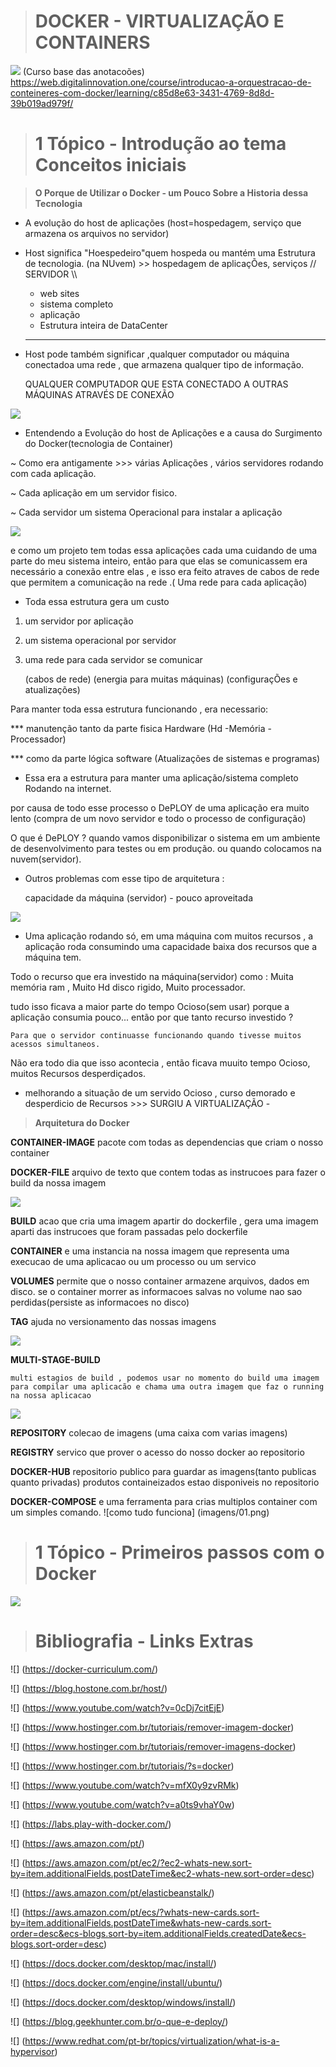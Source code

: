 ># DOCKER - VIRTUALIZAÇÃO E CONTAINERS
![](https://docker-curriculum.com/)
(Curso base das anotacoões)  https://web.digitalinnovation.one/course/introducao-a-orquestracao-de-conteineres-com-docker/learning/c85d8e63-3431-4769-8d8d-39b019ad979f/

># 1 Tópico - Introdução ao tema Conceitos iniciais

>**O Porque de Utilizar o Docker - um Pouco Sobre a Historia dessa Tecnologia** 
*  A evolução do host de aplicações (host=hospedagem, serviço que armazena os arquivos no servidor)  

* Host significa "Hoespedeiro"quem hospeda ou mantém uma Estrutura de tecnologia. (na NUvem)  >> hospedagem de aplicaçÕes, serviços // SERVIDOR \\\

    * web sites 
    * sistema completo
    * aplicação
    * Estrutura inteira de DataCenter
    ---

* Host pode também significar ,qualquer computador ou máquina conectadoa uma rede , que armazena qualquer tipo de informação.

    QUALQUER COMPUTADOR QUE ESTA CONECTADO A OUTRAS MÁQUINAS ATRAVÉS DE CONEXÃO

![](imagens/conceito00.png)

* Entendendo a Evolução do host de Aplicações e a causa do Surgimento do Docker(tecnologia de Container)

~ Como era antigamente >>> várias Aplicações , vários servidores rodando com cada aplicação. 

~ Cada aplicação em um servidor fisico.

~ Cada servidor um sistema Operacional para instalar a aplicação

![](imagens/conceito01.png)

e como um projeto tem todas essa aplicações cada uma cuidando de uma parte do meu sistema inteiro, então para que elas se comunicassem era necessário a conexão entre elas , e isso era feito atraves de cabos de rede que permitem a comunicação na rede .( Uma rede para cada aplicação)

* Toda essa estrutura gera um custo

1. um servidor por aplicação 
2. um sistema operacional por servidor
3. uma rede para cada servidor se comunicar
 
    (cabos de rede) 
    (energia para muitas máquinas) 
    (configuraçÕes e atualizações)

Para manter toda essa estrutura funcionando , era necessario:

*** manutenção tanto da parte fisica Hardware (Hd -Memória - Processador)

***    como da parte lógica software (Atualizações de sistemas e programas)

* Essa era a estrutura para manter uma aplicação/sistema completo Rodando na internet.

por causa de todo esse processo o DePLOY de uma aplicação era muito lento (compra de um novo servidor e todo o processo de configuração)

O que é DePLOY ? quando vamos disponibilizar o sistema em um ambiente de desenvolvimento para testes ou em produção. ou quando colocamos na nuvem(servidor).

* Outros problemas com esse tipo de arquitetura : 

    capacidade da máquina (servidor) - pouco aproveitada
    
![](imagens/conceito02.png)

* Uma aplicação rodando só, em uma máquina com muitos recursos , a aplicação roda consumindo uma capacidade baixa dos recursos que a máquina tem.

Todo o recurso que era investido na máquina(servidor) como : Muita memória ram , Muito Hd disco rigido, Muito processador.

tudo isso ficava a maior parte do tempo Ocioso(sem usar) porque a aplicação consumia pouco... então por que tanto recurso investido ?

    Para que o servidor continuasse funcionando quando tivesse muitos acessos simultaneos.

Não era todo dia que isso acontecia , então ficava muuito tempo Ocioso, muitos Recursos desperdiçados.

* melhorando a situação de um servido Ocioso , curso demorado e desperdicio de Recursos >>> SURGIU A VIRTUALIZAÇÃO  - 




















































  







>**Arquitetura do Docker**

**CONTAINER-IMAGE**
    pacote com todas as dependencias que criam o nosso container

**DOCKER-FILE**
    arquivo de texto que contem todas as instrucoes para fazer o build da nossa imagem 

![](imagens/02.png)

**BUILD**
    acao que cria uma imagem apartir do dockerfile , gera uma imagem aparti das instrucoes que foram passadas pelo dockerfile

**CONTAINER**
    e uma instancia na nossa imagem que representa uma execucao de uma aplicacao ou um processo ou um servico

**VOLUMES**
    permite que o nosso container armazene arquivos, dados em disco. se o container morrer as informacoes salvas no volume nao sao perdidas(persiste as informacoes no disco)

**TAG** ajuda no versionamento das nossas imagens

![](imagens/03.png)

**MULTI-STAGE-BUILD**

    multi estagios de build , podemos usar no momento do build uma imagem para compilar uma aplicacão e chama uma outra imagem que faz o running na nossa aplicacao 
![](imagens/04.png)

**REPOSITORY**
    colecao de imagens (uma caixa com varias imagens)

**REGISTRY**
    servico que prover o acesso do nosso docker ao repositorio 

**DOCKER-HUB**
    repositorio publico para guardar as imagens(tanto publicas quanto privadas) produtos containeizados estao disponiveis no repositorio

**DOCKER-COMPOSE**
    e uma ferramenta para crias multiplos container com um simples comando.
    ![como tudo funciona] (imagens/01.png)


># 1 Tópico - Primeiros passos com o Docker
![](imagens/05.png)

># Bibliografia - Links Extras

![] (https://docker-curriculum.com/)

![] (https://blog.hostone.com.br/host/)

![] (https://www.youtube.com/watch?v=0cDj7citEjE)

![] (https://www.hostinger.com.br/tutoriais/remover-imagem-docker)

![] (https://www.hostinger.com.br/tutoriais/remover-imagens-docker)

![] (https://www.hostinger.com.br/tutoriais/?s=docker)

![] (https://www.youtube.com/watch?v=mfX0y9zvRMk)

![] (https://www.youtube.com/watch?v=a0ts9vhaY0w)

![] (https://labs.play-with-docker.com/)

![] (https://aws.amazon.com/pt/)

![] (https://aws.amazon.com/pt/ec2/?ec2-whats-new.sort-by=item.additionalFields.postDateTime&ec2-whats-new.sort-order=desc)

![] (https://aws.amazon.com/pt/elasticbeanstalk/)

![] (https://aws.amazon.com/pt/ecs/?whats-new-cards.sort-by=item.additionalFields.postDateTime&whats-new-cards.sort-order=desc&ecs-blogs.sort-by=item.additionalFields.createdDate&ecs-blogs.sort-order=desc)

![] (https://docs.docker.com/desktop/mac/install/)

![] (https://docs.docker.com/engine/install/ubuntu/)

![] (https://docs.docker.com/desktop/windows/install/)

![] (https://blog.geekhunter.com.br/o-que-e-deploy/)

![] (https://www.redhat.com/pt-br/topics/virtualization/what-is-a-hypervisor)
